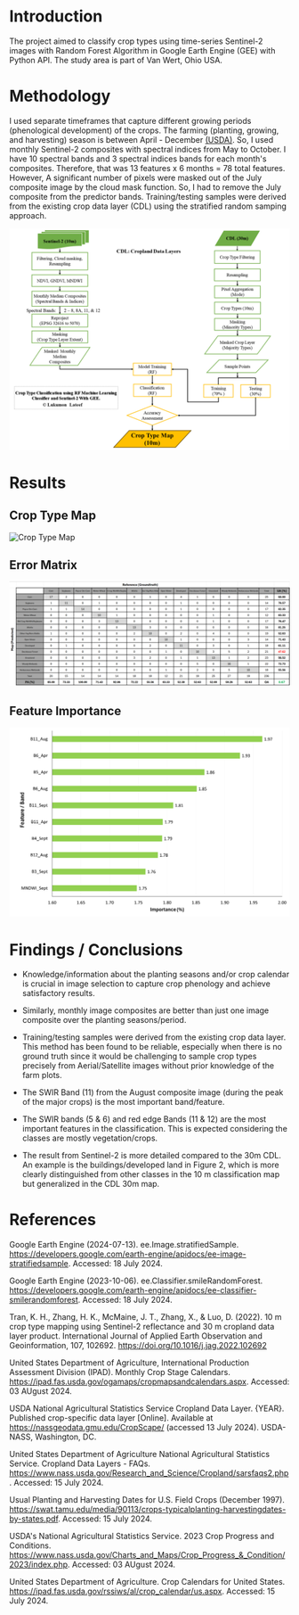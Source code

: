 # Introduction
The project aimed to classify crop types using time-series Sentinel-2 images with Random Forest Algorithm in Google Earth Engine (GEE) with Python API. The study area is part of Van Wert, Ohio USA.


# Methodology
I used separate timeframes that capture different growing periods (phenological development) of the crops. The farming (planting, growing, and harvesting) season is between April - December [(USDA)](https://ipad.fas.usda.gov/rssiws/al/crop_calendar/us.aspx). So, I used monthly Sentinel-2 composites with spectral indices from May to October. I have 10 spectral bands and 3 spectral indices bands for each month's composites. Therefore, that was 13 features x 6 months = 78 total features. However, A significant number of pixels were masked out of the July composite image by the cloud mask function. So, I had to remove the July composite from the predictor bands. Training/testing samples were derived from the existing crop data layer (CDL) using the stratified random samping approach.

![Methodology Workflow](Map_Chart/USA_Crop_Type_Methodology_FlowChart.png "Crop Type Classification Workflow")


# Results

## Crop Type Map
![Crop Type Map](Map_Chart/Crop_Type_Maps.png "Insets from Crop Type Maps")


## Error Matrix
![Error Matrix](Map_Chart/Error_Matrix.png "Confusion Matrix")

## Feature Importance
![Feature Importance](Map_Chart/USA_Crop_Type_Feature_Importance.png "Feature/Band Importance")


# Findings / Conclusions

   * Knowledge/information about the planting seasons and/or crop calendar is crucial in image selection to capture crop phenology and achieve satisfactory results. 
 
   * Similarly, monthly image composites are better than just one image composite over the planting seasons/period.
 
   * Training/testing samples were derived from the existing crop data layer. This method has been found to be reliable, especially when there is no ground truth since it would be challenging to sample crop types precisely from Aerial/Satellite images without prior knowledge of the farm plots.
 
   * The SWIR Band (11) from the August composite image (during the peak of the major crops) is the most important band/feature. 
 
   * The SWIR bands (5 & 6) and red edge Bands (11 & 12) are the most important features in the classification. This is expected considering the classes are mostly vegetation/crops.
 
   * The result from Sentinel-2 is more detailed compared to the 30m CDL. An example is the buildings/developed land in Figure 2, which is more clearly distinguished from other classes in the 10 m classification map but generalized in the CDL 30m map.


# References

Google Earth Engine (2024-07-13). ee.Image.stratifiedSample. https://developers.google.com/earth-engine/apidocs/ee-image-stratifiedsample. Accessed: 18 July 2024.

Google Earth Engine (2023-10-06). ee.Classifier.smileRandomForest. https://developers.google.com/earth-engine/apidocs/ee-classifier-smilerandomforest. Accessed: 18 July 2024.

Tran, K. H., Zhang, H. K., McMaine, J. T., Zhang, X., & Luo, D. (2022). 10 m crop type mapping using Sentinel-2 reflectance and 30 m cropland data layer product. International Journal of Applied Earth Observation and Geoinformation, 107, 102692. https://doi.org/10.1016/j.jag.2022.102692

United States Department of Agriculture, International Production Assessment Division (IPAD). Monthly Crop Stage Calendars. https://ipad.fas.usda.gov/ogamaps/cropmapsandcalendars.aspx. Accessed: 03 AUgust 2024.

USDA National Agricultural Statistics Service Cropland Data Layer. {YEAR}. Published crop-specific data layer [Online]. Available at https://nassgeodata.gmu.edu/CropScape/ (accessed 13 July 2024). USDA-NASS, Washington, DC.

United States Department of Agriculture National Agricultural Statistics Service. Cropland Data Layers - FAQs. https://www.nass.usda.gov/Research_and_Science/Cropland/sarsfaqs2.php. Accessed: 15 July 2024.

Usual Planting and Harvesting Dates for U.S. Field Crops (December 1997). https://swat.tamu.edu/media/90113/crops-typicalplanting-harvestingdates-by-states.pdf. Accessed: 15 July 2024.

USDA's National Agricultural Statistics Service. 2023 Crop Progress and Conditions. https://www.nass.usda.gov/Charts_and_Maps/Crop_Progress_&_Condition/2023/index.php. Accessed: 03 AUgust 2024.

United States Department of Agriculture. Crop Calendars for United States. https://ipad.fas.usda.gov/rssiws/al/crop_calendar/us.aspx. Accessed: 15 July 2024.